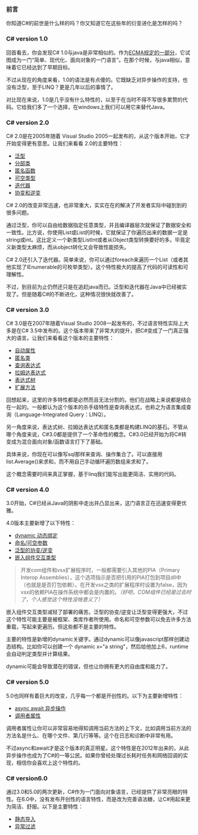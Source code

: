 ### 前言

你知道C#的前世是什么样的吗？你又知道它在这些年的衍变进化是怎样的吗？

### C# version 1.0

回首看去，你会发现C# 1.0与java是非常相似的。作为[ECMA规定的一部分](http://feeldotneteasy.blogspot.com/2011/01/c-design-goals.html)，它试图成为一门“简单、现代化、面向对象的一门语言”。在那个时候，与java相似，意味着它已经达到了早期目标。

不过从现在的角度来看，1.0的语法是有点傻的。它既缺乏对异步操作的支持，也没有泛型，至于LINQ？更是几年以后的事情了。

对比现在来说，1.0是几乎没有什么特性的，以至于在当时不得不写很多累赘的代码。它给我们多了一个选择，在windows上我们可以用它来替代Java。

### C# version 2.0

C# 2.0是在2005年随着 Visual Studio 2005一起发布的，从这个版本开始，它才开始变得更有意思。让我们来看看 2.0的主要特性：

- [泛型](https://docs.microsoft.com/en-us/dotnet/csharp/programming-guide/generics/index)
- [分部类](https://docs.microsoft.com/en-us/dotnet/csharp/programming-guide/classes-and-structs/partial-classes-and-methods#partial-classes)
- [匿名函数](https://docs.microsoft.com/en-us/dotnet/csharp/programming-guide/statements-expressions-operators/anonymous-methods)
- [可空类型](https://docs.microsoft.com/en-us/dotnet/csharp/programming-guide/nullable-types/index)
- [迭代器](https://docs.microsoft.com/en-us/dotnet/csharp/programming-guide/concepts/iterators)
- [协变和逆变](https://docs.microsoft.com/en-us/dotnet/csharp/programming-guide/concepts/covariance-contravariance/index)

C# 2.0的改变非常迅速，也非常重大，实实在在的解决了开发者实际中碰到到的很多问题。

通过泛型，你可以自由给数据指定任意类型，并且编译器层次就保证了数据安全和一致性。比方说，你使用List<string>或List<int>的时候，它就保证了你遍历出来的数据一定是string或int。这比定义一个新类型ListInt或者从Object类型转换要好的多。毕竟定义新类型太麻烦，而从object转化又会导致性能损失。

C# 2.0还引入了迭代器。简单来说，你可以通过foreach来遍历一个List（或者其他实现了IEnumerable的可枚举类型）。这个特性极大的提高了代码的可读性和可理解性。

不过，到目前为止仍然还只是在追赶java而已。泛型和迭代器在Java中已经被实现了。但是随着C#的不断进化，这种情况很快就改善了。

### C# version 3.0

C# 3.0是在2007年随着Visual Studio 2008一起发布的，不过语言特性实际上大多是在C# 3.5中发布的。这个版本带来了非常大的提升，把C#变成了一门真正强大的语言。让我们来看看这个版本的主要特性：

- [自动属性](https://docs.microsoft.com/en-us/dotnet/csharp/programming-guide/classes-and-structs/auto-implemented-properties)
- [匿名类](https://docs.microsoft.com/en-us/dotnet/csharp/programming-guide/classes-and-structs/anonymous-types)
- [查询表达式](https://docs.microsoft.com/en-us/dotnet/csharp/linq/query-expression-basics)
- [拉姆达表达式](https://www.daedtech.com/introduction-to-c-lambda-expressions/)
- [表达式树](https://blogs.msdn.microsoft.com/charlie/2008/01/31/expression-tree-basics/)
- [扩展方法](https://www.codeproject.com/Tips/709310/Extension-Method-In-Csharp)

回想起来，这里的许多特性都是必然而且无法分割的。他们在战略上来说都是结合在一起的。一般都认为这个版本的杀手级特性是查询表达式，也称之为语言集成查询（Language-Integrated Query：LINQ）。

另一角度来说，表达式树、拉姆达表达式和匿名类都是构建LINQ的基石。不管从哪个角度来说，C#3.0都是提供了一个革命性的概念。C#3.0已经开始为将C#转变成为混合面向对象/函数语言打下了基础。

具体来说，你现在可以像写sql那样来查询、操作集合了。可以直接用list.Average()来求和，而不用自己手动循环遍历数组来求和了。

这个概念需要时间来真正掌握，基于linq我们能写出能更简洁、实用的代码。

### C# version 4.0

3.0开始，C#已经从Java的阴影中走出并凸显出来，这门语言正在迅速变得更优雅。

4.0版本主要新增了以下特性：

- [dynamic 动态绑定](https://docs.microsoft.com/en-us/dotnet/csharp/language-reference/keywords/dynamic)
- [命名/可空参数](https://docs.microsoft.com/en-us/dotnet/csharp/programming-guide/classes-and-structs/named-and-optional-arguments)
- [泛型的协变/逆变](https://docs.microsoft.com/en-us/dotnet/standard/generics/covariance-and-contravariance)
- [嵌入组件交互类型](https://stackoverflow.com/questions/20514240/whats-the-difference-setting-embed-interop-types-true-and-false-in-visual-studi)
> 开发com组件和vsx扩展程序时，一般都需要引入其他的PIA（Primary Interop Assemblies），这个选项指示是否把引用的PIA打包到项目dll中（也就是是否打包依赖）。在开发vsx之类的扩展程序时设置为false，因为vsx的依赖PIA在操作系统中都会是内置的。*（好吧，COM组件已经是过去时了，个人感觉这个特性没啥意义了）*

嵌入组件交互类型减轻了部署的痛苦。泛型的协变/逆变让泛型变得更强大，不过这个特性可能主要是被框架、类库作者所使用。命名和可空参数可以免去许多方法重载，写起来更遍历。但这些都不是主要的特性。

主要的特性是新增的dynamic关键字。通过dynamic可以像javascript那样创建动态结构。比如你可以创建一个 dynamic x="a string"，然后给他加上6，runtime会自动判定类型并计算结果。

dynamic可能会导致潜在的错误，但也让你拥有更大的自由度和能力了。

### C# version 5.0

5.0也同样有着巨大的改变，几乎每一个都是开创性的。以下为主要新增特性：

- [async await 异步操作](https://docs.microsoft.com/en-us/dotnet/csharp/async)
- [调用者属性](https://www.codeproject.com/Tips/606379/Caller-Info-Attributes-in-Csharp)

调用者属性让你可以非常容易地得知调用当前方法的上下文，比如调用当前方法的方法名是什么、在哪个文件、第几行等等。这个在日志和诊断中非常有用。

不过async和await才是这个版本的真正明星。这个特性是在2012年出来的，从此异步操作也成为了C#的一等公民。如果你曾经处理过长耗时任务和网络回调的实现，相信你会喜欢上这个特性的。

### C# version6.0

通过3.0和5.0的两次更新，C#作为一门面向对象语言，已经提供了非常亮眼的特性。在6.0中，没有发布开创性的语言特性，而是改为完善语法糖，让C#用起来更为简洁、舒服。以下是主要特性：

- [静态导入]()
- [异常过滤]()